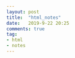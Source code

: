 ```yaml
---
layout: post
title:  "html_notes"
date:   2019-9-22 20:25
comments: true
tag:
- html
- notes
---
```



